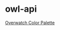 # owl-api

[Overwatch Color Palette](https://www.color-hex.com/color-palette/36631 "Overwatch Color Palette")

